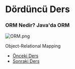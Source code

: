 # Dördüncü Ders

### ORM Nedir? Java'da ORM

![ORM.png](..%2F..%2FDownloads%2FORM.png)

Object-Relational Mapping


* [Önceki Ders](https://github.com/yildirim-murat/JavaTutorial/tree/lesson2)
* [Sonraki Ders](https://github.com/yildirim-murat/JavaTutorial/tree/lesson4)